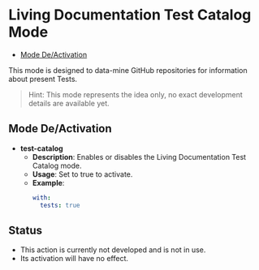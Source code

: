 # Living Documentation Test Catalog Mode

- [Mode De/Activation](#mode-deactivation)

This mode is designed to data-mine GitHub repositories for information about present Tests.

> Hint: This mode represents the idea only, no exact development details are available yet.

## Mode De/Activation

- **test-catalog**
  - **Description**: Enables or disables the Living Documentation Test Catalog mode.
  - **Usage**: Set to true to activate.
  - **Example**:
    ```yaml
    with:
      tests: true
    ```
    
## Status
- This action is currently not developed and is not in use.
- Its activation will have no effect.
